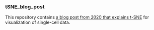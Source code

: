 ### tSNE_blog_post
This repository contains [a blog post from 2020 that explains t-SNE](https://htmlpreview.github.io/?https://github.com/petrsh/tSNE_blog_post/blob/main/tsne_explanation.html) for visualization of single-cell data.
